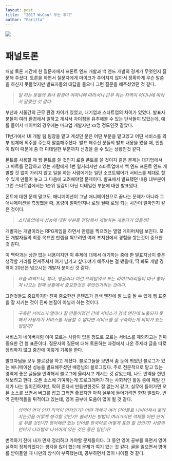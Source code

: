 ```yaml
---
layout: post
title:  "2017 WsConf 부산 후기"
author: "Paritta"
---
```


<img src='http://wsconf.org/img/opimage_busan_1.png'>

# 패널토론

 패널 토론 시간에 한 질문자께서 프론트 엔드 개발과 백 엔드 개발의 경계가 무엇인지 질문해 주셨다.
토론을 하면서 질문자에게 마이크가 주어지지 않아서 정확하게 무슨 말씀을 하신지 못들었지만 발표자들의 대답을 들으니 그런 질문을 해주셨었던 것 같다.

 > *일 하는 분들의 회사 환경이 어떠냐에 따라서나 근무 하는 지역이 어디냐에 따라서 달랐던 것 같다.*

부산과 서울간의 근무 환경 차이가 있었고, 대기업과 스타트업의 차이가 있었다. 발표자분들이 여러 환경에서 일하고 계셔서 차이점을 유추해볼 수 있는 단서들이 많았는데, 예를 들어서 네이버의 경우에는 마크업 개발자만 xx명 정도인것 같았다. 

11번가에서 UI 개발 팀 팀장을 맡고 계셨던 분은 어떤 부분을 맡고있고 어떤 서비스를 외부 업체에 외주를 주는지 말씀해주셨다. 발표 해주신 분들의 발표 내용을 봤을 때, 인원이 많이 때문에 좀 더 디테일한 부분까지 신경을 쓸 수 있는 상황인것 같다. 

폰트를 사용할 때 웹 폰트를 쓸 것인지 로컬 폰트를 쓸 것이지 같은 문제는 대기업에서 그 파트를 전담하고 있는 사람에게 1번 일거리지만 스타트업에서 백 엔드 프론트 엔드 개발할 것 없이 가리지 않고 일을 하는 사람에게는 일단 소프트웨어가 서비스를 제대로 할 수 있게 만들어 놓고 그 다음에 고려해야할 문제이다. 발표에서 발표됐던 내용 대부분이 그런 스타트업에서는 1순위 일감이 아닌 디테일한 부분에 대한 발표였다. 

폰트에 대한 문제 말고도, 애니메이션이 그냥 애니메이션으로 끝나는 문제가 아니라 그 애니메이션을 측정했을 때, 용량이 얼마인지나 로딩 될때 로딩 되는 시간이 얼마인지 같은 것이다. 

> *스타트업에서 성능에 대한 부분을 전담해서 개발하는 개발자가 있을까?*

 개발자는 개발이라는 RPG게임을 하면서 만렙을 찍으려는 열혈 게이머처럼 보인다.
모든 개발자들의 최종 목표인 만렙을 찍으려면 여러 포지션에서 경험을 쌓는것이 중요한 것 같다.

이 맥락과는 상관 없는 내용이지만 이 주제에 대해서 얘기하는 중에 한 발표자님이 좋은 생각할 거리를 던져주셔서 여기 남기고 싶다.얘기 해주시는 걸 봤을때, 딱 봐도 개발 경력이 20년은 넘으시는 개발자 분이신 것 같다. 

> *요즘 리액트나, 뷰나, 앵귤러나 이런 프레임워크 또는 라이브러리들이 마구 쏳아져 나오는 현재 상황에서 중요한것은 무엇인가라는 것이다.* 

그런것들도 중요하지만 진짜 중요한건 콘텐츠가 검색 엔진에 잘 노출 될 수 있게 웹 표준을 잘 지키는 것이 진짜 본질이 아닐까 하는 것이다. 

> *구축한 서비스가 얼마나 잘 만들어졌건 간에 서비스가 검색 엔진에 노출되지 못해서 사용자가 서비스를 사용할 수 없다면 서비스를 잘 구축하는게 의미가 있는 일일까?*

서비스가 네이버처럼 이미 모르는 사람이 없을 정도로 모르는 서비스를 제외하고는 진짜 중요한 건 웹 표준이다. 질문자의 질문에 대해 토론하는 과정에서 나온 주제라 글을 따로 정리하지 않고 중간에 이렇게 기록을 한다.

 발표자님들 모두 블로깅을 하고 계셨다. 블로그들을 보면서 좀 눈에 띄었던 블로그가 있는 애니메이션 성능을 발표해주셨던 배영님의 블로그였다. 주로 전문적으로 맡고 있는 영역에 좋은 글들을 번역해서 블로그에 올리시고 계시는 것 같았는데, 나도 번역을 한번 해보려고 한다. 오픈 소스에 기여하는게 프로그래머가 하는 사회적인 활동 중에 제일 간지가 나는 일이긴하지만, 딱히 혼자서 만들만한것도 잘 없는거 같고, 실무에 들어가면 오픈 소스를 쓰면서 버그를 잡고 그러면 좋겠지만 아직 실무에 들어가려면 한참 멀었다. 번역 관련책들을 뒤적이고 있는데, 영어 공부에 도움이 많이 될 것 같다. 
 > *의역이 먼저 인지 직역이 먼저인가? 어떤 객체가 여러 단어들로 나뉘어져서 불려지는것을 어떻게 생각할 것인가? 불려지는 방법이 여러가지면 객체를 어떤 단어로 부를 것인가? 영어에만 있는 단어를 한국어로 어떻게 표현 할 것인가? 사람의 언어가 나라별로 나뉘어져 있는 것은 좋은 일인가?*
 
 번역하기 전에 내가 먼저 정리하고 가야할 문제들이다. 그 동안 영어 공부를 하면서 영어 실력이 정체되있다는 생각을 많이 했는데 문제가 여기 있는 것 같다. 글을 읽으면서 영어를 받아들일 때 나만의 방식이 부족했는데, 공부하면서 많이 나아질 것 같다.
 